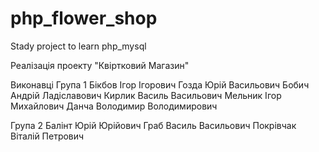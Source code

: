 # php_flower_shop
Stady project to learn php_mysql

Реалізація проекту "Квіртковий Магазин"

Виконавці
Група 1
Бікбов Ігор Ігорович
Гозда Юрій Васильович
Бобич Андрій Ладіславович
Кирлик Василь Васильович
Мельник Ігор Михайлович
Данча Володимир Володимирович


Група 2
Балінт Юрій Юрійович
Граб Василь Васильович
Покрівчак Віталій Петрович